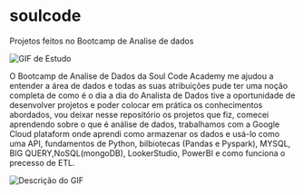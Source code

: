 # soulcode

Projetos feitos no Bootcamp de Analise de dados


![GIF de Estudo](https://soulcode.com/assets/img/home/logo-soulcode.png)


O Bootcamp de Analise de Dados da Soul Code Academy me ajudou a entender a área de dados e todas as suas atribuições pude ter uma noção completa de como é o dia a dia do Analista de Dados tive a oportunidade de desenvolver projetos e poder colocar em prática os conhecimentos abordados, vou deixar nesse repositório os projetos que fiz, comecei aprendendo sobre o que é análise de dados, trabalhamos com a Google Cloud plataform onde aprendi como armazenar os dados  e usá-lo como uma API, fundamentos de Python, bilbiotecas (Pandas e Pyspark), MYSQL, BIG QUERY,NoSQL(mongoDB), LookerStudio, PowerBI e como funciona o precesso de ETL. 

![Descrição do GIF](https://refinariadedados.com.br/wp-content/uploads/2019/10/timser.gif)
